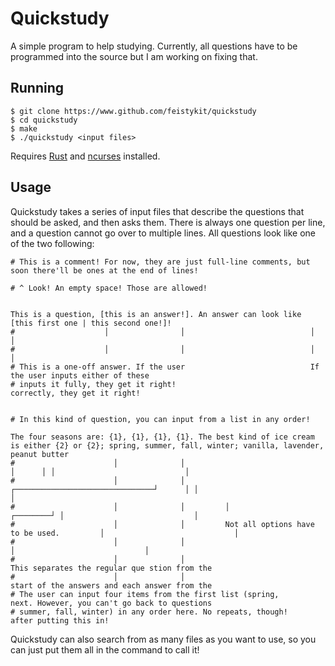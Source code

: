 # Quickstudy

A simple program to help studying. Currently, all questions have to be programmed into the source but I am working on fixing that. 

## Running

``` shell
$ git clone https://www.github.com/feistykit/quickstudy
$ cd quickstudy
$ make
$ ./quickstudy <input files>
```

Requires [Rust](https://www.rustup.rs) and [ncurses](https://invisible-island.net/ncurses/announce.html) installed.

## Usage

Quickstudy takes a series of input files that describe the questions that should be asked, and then asks them. There is always one question per line, and a question cannot go over to multiple lines. All questions look like one of the two following:

```
# This is a comment! For now, they are just full-line comments, but soon there'll be ones at the end of lines!

# ^ Look! An empty space! Those are allowed!


This is a question, [this is an answer!]. An answer can look like [this first one | this second one!]!
#                    │                │                            │                               │
#                    │                │                            │                               │
# This is a one-off answer. If the user                            If the user inputs either of these
# inputs it fully, they get it right!                              correctly, they get it right!


# In this kind of question, you can input from a list in any order!

The four seasons are: {1}, {1}, {1}, {1}. The best kind of ice cream is either {2} or {2}; spring, summer, fall, winter; vanilla, lavender, peanut butter
#                      │              │                                         │      │ │                             │ 
#                      │              │         ┌───────────────────────────────┘      │ │                             │ 
#                      │              │         │                             ┌────────┘ │                             │    
#                      │              │         Not all options have to be used.         │                             │ 
#                      │              │                                                  │                             │ 
#                      │              │                                                  This separates the regular que stion from the 
#                      │              │                                                  start of the answers and each answer from the
# The user can input four items from the first list (spring,                             next. However, you can't go back to questions
# summer, fall, winter) in any order here. No repeats, though!                           after putting this in!
```

Quickstudy can also search from as many files as you want to use, so you can just put them all in the command to call it!
